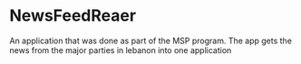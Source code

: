 # NewsFeedReaer
An application that was done as part of the MSP program. The app gets the news from the major parties in lebanon into one application
